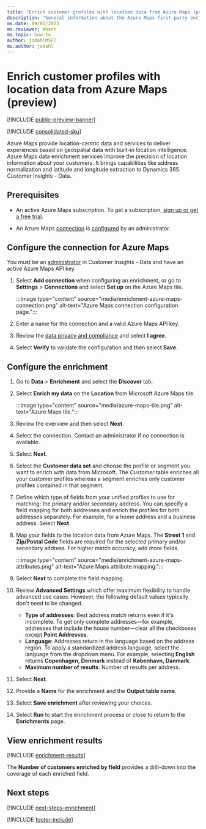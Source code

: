 ```yaml
---
title: "Enrich customer profiles with location data from Azure Maps (preview)"
description: "General information about the Azure Maps first-party enrichment."
ms.date: 09/01/2023
ms.reviewer: mhart
ms.topic: how-to
author: jodahlMSFT
ms.author: jodahl
---
```


# Enrich customer profiles with location data from Azure Maps (preview)

[!INCLUDE [public-preview-banner](includes/public-preview-banner.md)]

[!INCLUDE [consolidated-sku](./includes/consolidated-sku.md)]

Azure Maps provide location-centric data and services to deliver experiences based on geospatial data with built-in location intelligence. Azure Maps data enrichment services improve the precision of location information about your customers. It brings capabilities like address normalization and latitude and longitude extraction to Dynamics 365 Customer Insights - Data.

## Prerequisites

- An active Azure Maps subscription. To get a subscription, [sign up or get a free trial](https://azure.microsoft.com/services/azure-maps/).

- An Azure Maps [connection](connections.md) is [configured](#configure-the-connection-for-azure-maps) by an administrator.

## Configure the connection for Azure Maps

You must be an [administrator](user-roles.md#admin) in Customer Insights - Data and have an active Azure Maps API key.

1. Select **Add connection** when configuring an enrichment, or go to **Settings** > **Connections** and select **Set up** on the Azure Maps tile.

   :::image type="content" source="media/enrichment-azure-maps-connection.png" alt-text="Azure Maps connection configuration page.":::

1. Enter a name for the connection and a valid Azure Maps API key.

1. Review the [data privacy and compliance](connections.md#data-privacy-and-compliance) and select **I agree**.

1. Select **Verify** to validate the configuration and then select **Save**.

## Configure the enrichment

1. Go to **Data** > **Enrichment** and select the **Discover** tab.

1. Select **Enrich my data** on the **Location** from Microsoft Azure Maps tile.

   :::image type="content" source="media/azure-maps-tile.png" alt-text="Azure Maps tile.":::

1. Review the overview and then select **Next**.

1. Select the connection. Contact an administrator if no connection is available.

1. Select **Next**.

1. Select the **Customer data set** and choose the profile or segment you want to enrich with data from Microsoft. The *Customer* table enriches all your customer profiles whereas a segment enriches only customer profiles contained in that segment.

1. Define which type of fields from your unified profiles to use for matching: the primary and/or secondary address. You can specify a field mapping for both addresses and enrich the profiles for both addresses separately. For example, for a home address and a business address. Select **Next**.

1. Map your fields to the location data from Azure Maps. The **Street 1** and **Zip/Postal Code** fields are required for the selected primary and/or secondary address. For higher match accuracy, add more fields.

   :::image type="content" source="media/enrichment-azure-maps-attributes.png" alt-text="Azure Maps attribute mapping.":::

1. Select **Next** to complete the field mapping.

1. Review **Advanced Settings** which offer maximum flexibility to handle advanced use cases. However, the following default values typically don't need to be changed.

   - **Type of addresses**: Best address match returns even if it's incomplete. To get only complete addresses&mdash;for example, addresses that include the house number&mdash;clear all the checkboxes except **Point Addresses**.
   - **Language**: Addresses return in the language based on the address region. To apply a standardized address language, select the language from the dropdown menu. For example, selecting **English** returns **Copenhagen, Denmark** instead of **København, Danmark**.
   - **Maximum number of results**: Number of results per address.

1. Select **Next**.

1. Provide a **Name** for the enrichment and the **Output table name**.

1. Select **Save enrichment** after reviewing your choices.

1. Select **Run** to start the enrichment process or close to return to the **Enrichments** page.

## View enrichment results

[!INCLUDE [enrichment-results](includes/enrichment-results.md)]

The **Number of customers enriched by field** provides a drill-down into the coverage of each enriched field.

## Next steps

[!INCLUDE [next-steps-enrichment](includes/next-steps-enrichment.md)]

[!INCLUDE [footer-include](includes/footer-banner.md)]
